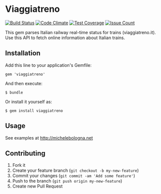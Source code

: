 # Viaggiatreno

[![Build Status](https://travis-ci.org/mbologna/viaggiatreno.svg)](https://travis-ci.org/mbologna/viaggiatreno)
[![Code Climate](https://codeclimate.com/repos/569a5314b23bff7a6c011fb0/badges/7a1d250d86b806acee6c/gpa.svg)](https://codeclimate.com/repos/569a5314b23bff7a6c011fb0/feed)
[![Test Coverage](https://codeclimate.com/repos/569a5314b23bff7a6c011fb0/badges/7a1d250d86b806acee6c/coverage.svg)](https://codeclimate.com/repos/569a5314b23bff7a6c011fb0/coverage)
[![Issue Count](https://codeclimate.com/repos/569a5314b23bff7a6c011fb0/badges/7a1d250d86b806acee6c/issue_count.svg)](https://codeclimate.com/repos/569a5314b23bff7a6c011fb0/feed)

This gem parses Italian railway real-time status for trains (viaggiatreno.it).
Use this API to fetch online information about Italian trains.

## Installation

Add this line to your application's Gemfile:

    gem 'viaggiatreno'

And then execute:

    $ bundle

Or install it yourself as:

    $ gem install viaggiatreno

## Usage

See examples at http://michelebologna.net

## Contributing

1. Fork it
2. Create your feature branch (`git checkout -b my-new-feature`)
3. Commit your changes (`git commit -am 'Add some feature'`)
4. Push to the branch (`git push origin my-new-feature`)
5. Create new Pull Request
